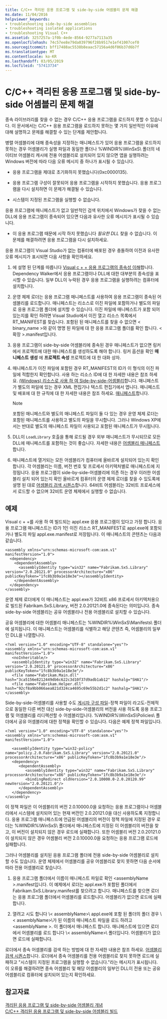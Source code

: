 ```yaml
---
title: C/C++ 격리된 응용 프로그램 및 side-by-side 어셈블리 문제 해결
ms.date: 11/04/2016
helpviewer_keywords:
- troubleshooting side-by-side assemblies
- troubleshooting isolated applications
- troubleshooting Visual C++
ms.assetid: 3257257a-1f0b-4ede-8564-9277a7113a35
ms.openlocfilehash: 74c57ee8e79da039796f28b9517e1ef41007cef0
ms.sourcegitcommit: bff17488ac5538b8eaac57156a4d6f06b37d6b7f
ms.translationtype: MT
ms.contentlocale: ko-KR
ms.lasthandoff: 03/05/2019
ms.locfileid: "57413734"
---
```

# <a name="troubleshooting-cc-isolated-applications-and-side-by-side-assemblies"></a>C/C++ 격리된 응용 프로그램 및 side-by-side 어셈블리 문제 해결

종속 라이브러리를 찾을 수 없는 경우 C/C++ 응용 프로그램을 로드하지 못할 수 있습니다. 이 문서에서는 C/C++ 응용 프로그램을 로드하지 못하는 몇 가지 일반적인 이유에 대해 설명하고 문제를 해결할 수 있는 단계를 제안합니다.

병렬 어셈블리에 대해 종속성을 지정하는 매니페스트가 있어 응용 프로그램을 로드하지 못하는 경우 어셈블리가 실행 파일과 동일한 폴더나 %WINDIR%\WinSxS\ 폴더의 네이티브 어셈블리 캐시에 전용 어셈블리로 설치되어 있지 않으면 앱을 실행하려는 Windows 버전에 따라 다음 오류 메시지 중 하나가 표시될 수 있습니다.

- 응용 프로그램을 제대로 초기화하지 못했습니다(0xc0000135).

- 응용 프로그램 구성이 잘못되어 응용 프로그램을 시작하지 못했습니다. 응용 프로그램을 다시 설치하면 이 문제가 해결될 수 있습니다.

- 시스템이 지정된 프로그램을 실행할 수 없습니다.

응용 프로그램에 매니페스트가 없고 일반적인 검색 위치에서 Windows가 찾을 수 없는 DLL에 응용 프로그램이 종속되어 있으면 다음과 유사한 오류 메시지가 표시될 수 있습니다.

- 이 응용 프로그램 때문에 시작 하지 못했습니다 *필요한 DLL* 찾을 수 없습니다. 이 문제를 해결하려면 응용 프로그램을 다시 설치하세요.

응용 프로그램이 Visual Studio가 없는 컴퓨터에 배포된 경우 충돌하여 이전과 유사한 오류 메시지가 표시되면 다음 사항을 확인하세요.

1. 에 설명 된 단계를 따릅니다 [Visual c + + 응용 프로그램의 종속성 이해](../ide/understanding-the-dependencies-of-a-visual-cpp-application.md)합니다. Dependency Walker에서 응용 프로그램이나 DLL에 대한 대부분의 종속성을 표시할 수 있습니다. 일부 DLL이 누락된 경우 응용 프로그램을 실행하려는 컴퓨터에 설치합니다.

1. 운영 체제 로더는 응용 프로그램 매니페스트를 사용하여 응용 프로그램이 종속된 어셈블리를 로드합니다. 매니페스트는 리소스로 이진 파일에 포함하거나 별도의 파일로 응용 프로그램 폴더에 설치할 수 있습니다. 이진 파일에 매니페스트가 포함 되어 있는지를 확인 하려면 Visual Studio에서 이진 열고 리소스 목록에서 RT_MANIFEST를 찾습니다. 포함된 된 매니페스트를 찾을 수 없으면 < binary_name >와 같이 명명 된 파일에 대 한 응용 프로그램 폴더를 확인 합니다. \<확장 >.manifest입니다.

1. 응용 프로그램이 side-by-side 어셈블리에 종속된 경우 매니페스트가 없으면 링커에서 프로젝트에 대한 매니페스트를 생성하도록 해야 합니다. 링커 옵션을 확인 **매니페스트 생성** 에 **프로젝트 속성** 프로젝트에 대 한 대화 상자.

1. 매니페스트가 이진 파일에 포함된 경우 RT_MANIFEST의 ID가 이 형식의 이진 파일에 적합한지 확인합니다. 사용 하는 리소스 ID에 대 한 자세한 내용은 참조 하세요. [(Windows) 리소스로 사용 하 여 Side-by-side-어셈블리](/windows/desktop/SbsCs/using-side-by-side-assemblies-as-a-resource)합니다. 매니페스트가 별도의 파일에 있는 경우 XML 편집기나 텍스트 편집기에서 엽니다. 매니페스트 및 배포에 대 한 규칙에 대 한 자세한 내용은 참조 하세요. [매니페스트](/windows/desktop/sbscs/manifests)합니다.

   > [!NOTE]
   > 포함된 매니페스트와 별도의 매니페스트 파일이 둘 다 있는 경우 운영 체제 로더는 포함된 매니페스트를 사용하고 별도의 파일을 무시합니다. 그러나 Windows XP에서는 반대로 별도의 매니페스트 파일이 사용되고 포함된 매니페스트가 무시됩니다.

1. DLL이 `LoadLibrary` 호출을 통해 로드될 경우 외부 매니페스트가 무시되므로 모든 DLL에 매니페스트를 포함하는 것이 좋습니다. 자세한 내용은 [어셈블리 매니페스트](/windows/desktop/SbsCs/assembly-manifests)합니다.

1. 매니페스트에 열거되는 모든 어셈블리가 컴퓨터에 올바르게 설치되어 있는지 확인합니다. 각 어셈블리는 이름, 버전 번호 및 프로세서 아키텍처별로 매니페스트에 지정됩니다. 응용 프로그램이 side-by-side-어셈블리에 의존 하는 경우 이러한 어셈블리 설치 되어 있는지 확인 올바르게 컴퓨터의 운영 체제 로더를 찾을 수 있도록에 설명 된 대로 [어셈블리 검색 시퀀스](/windows/desktop/SbsCs/assembly-searching-sequence)합니다. 64비트 어셈블리는 32비트 프로세스에서 로드할 수 없으며 32비트 운영 체제에서 실행할 수 없습니다.

## <a name="example"></a>예제

Visual c + +를 사용 하 여 빌드되는 appl.exe 응용 프로그램이 있다고 가정 합니다. 응용 프로그램 매니페스트는 ID가 1인 이진 리소스 RT_MANIFEST로 appl.exe에 포함되거나 별도의 파일 appl.exe.manifest로 저장됩니다. 이 매니페스트의 콘텐츠는 다음과 같습니다.

```
<assembly xmlns="urn:schemas-microsoft-com:asm.v1" manifestVersion="1.0">
  <dependency>
    <dependentAssembly>
      <assemblyIdentity type="win32" name="Fabrikam.SxS.Library" version="2.0.20121.0" processorArchitecture="x86" publicKeyToken="1fc8b3b9a1e18e3e"></assemblyIdentity>
    </dependentAssembly>
  </dependency>
</assembly>
```

운영 체제 로더에게 이 매니페스트는 appl.exe가 32비트 x86 프로세서 아키텍처용으로 빌드된 Fabrikam.SxS.Library, 버전 2.0.20121.0에 종속된다는 의미입니다. 종속 side-by-side 어셈블리는 공유 어셈블리나 전용 어셈블리로 설치할 수 있습니다.

공유 어셈블리에 대한 어셈블리 매니페스트는 %WINDIR%\WinSxS\Manifests\ 폴더에 설치됩니다. 이 매니페스트는 어셈블리를 식별하고 해당 콘텐츠 즉, 어셈블리의 일부인 DLL을 나열합니다.

```
<?xml version="1.0" encoding="UTF-8" standalone="yes"?>
<assembly xmlns="urn:schemas-microsoft-com:asm.v1" manifestVersion="1.0">
   <noInheritable/>
   <assemblyIdentity type="win32" name="Fabrikam.SxS.Library" version="2.0.20121.0" processorArchitecture="x86" publicKeyToken="1fc8b3b9a1e18e3e"/>
   <file name="Fabrikam.Main.dll" hash="3ca5156e8212449db6c622c3d10f37d9adb1ab12" hashalg="SHA1"/>
   <file name="Fabrikam.Helper.dll" hash="92cf8a9bb066aea821d324ca4695c69e55b2d1c2" hashalg="SHA1"/>
</assembly>
```

Side-by-side-어셈블리를 사용할 수도 [게시자 구성 파일](/windows/desktop/SbsCs/publisher-configuration-files)-정책 파일이 라고도-전체적으로 동일한 다른 버전 대신 side-by-side-어셈블리의 버전을 사용 하도록 응용 프로그램 및 어셈블리를 리디렉션할 수 어셈블리입니다. %WINDIR%\WinSxS\Policies\ 폴더에서 공유 어셈블리에 대한 정책을 확인할 수 있습니다. 다음은 예제 정책 파일입니다.

```
<?xml version="1.0" encoding="UTF-8" standalone="yes"?>
<assembly xmlns="urn:schemas-microsoft-com:asm.v1" manifestVersion="1.0">

   <assemblyIdentity type="win32-policy" name="policy.2.0.Fabrikam.SxS.Library" version="2.0.20121.0" processorArchitecture="x86" publicKeyToken="1fc8b3b9a1e18e3e"/>
   <dependency>
      <dependentAssembly>
         <assemblyIdentity type="win32" name="Fabrikam.SxS.Library" processorArchitecture="x86" publicKeyToken="1fc8b3b9a1e18e3e"/>
         <bindingRedirect oldVersion="2.0.10000.0-2.0.20120.99" newVersion="2.0.20121.0"/>
      </dependentAssembly>
   </dependency>
</assembly>
```

이 정책 파일은 이 어셈블리의 버전 2.0.10000.0을 요청하는 응용 프로그램이나 어셈블리에서 시스템에 설치되어 있는 현재 버전인 2.0.20121.0을 대신 사용하도록 지정합니다. 응용 프로그램 매니페스트에 언급된 어셈블리의 버전이 정책 파일에 지정된 경우 로더는 %WINDIR%\WinSxS\ 폴더에서 매니페스트에 지정된 이 어셈블리의 버전을 찾고, 이 버전이 설치되지 않은 경우 로드에 실패합니다. 또한 어셈블리 버전 2.0.20121.0이 설치되지 않은 경우 어셈블리 버전 2.0.10000.0을 요청하는 응용 프로그램 로드에 실패합니다.

그러나 어셈블리를 설치된 응용 프로그램 폴더에 전용 side-by-side 어셈블리로 설치할 수도 있습니다. 운영 체제에서 어셈블리를 공유 어셈블리로 찾지 못하면 다음 순서에 따라 전용 어셈블리로 찾습니다.

1. 응용 프로그램 폴더에서 이름이 매니페스트 파일로 확인 \<assemblyName >.manifest입니다. 이 예제에서 로더는 appl.exe가 포함된 폴더에서 Fabrikam.SxS.Library.manifest를 찾으려고 합니다. 매니페스트를 찾으면 로더는 응용 프로그램 폴더에서 어셈블리를 로드합니다. 어셈블리가 없으면 로드에 실패합니다.

1. 열려고 시도 합니다 \\< assemblyName\>\ appl.exe에 포함 된 폴더의 폴더 경우 \\< assemblyName\>\가 된 이름의 매니페스트 파일을 로드 하려고 \<assemblyName >. 이 폴더에서 매니페스트 합니다. 매니페스트에 있으면 로더에서 어셈블리를 로드 합니다 \\< assemblyName\>\ 폴더입니다. 어셈블리가 없으면 로드에 실패합니다.

로더에서 종속 어셈블리를 검색 하는 방법에 대 한 자세한 내용은 참조 하세요. [어셈블리 검색 시퀀스](/windows/desktop/SbsCs/assembly-searching-sequence)합니다. 로더에서 종속 어셈블리를 전용 어셈블리로 찾지 못하면 로드에 실패하고 "시스템이 지정된 프로그램을 실행할 수 없습니다."라는 메시지가 표시됩니다. 이 오류를 해결하려면 종속 어셈블리 및 해당 어셈블리의 일부인 DLL이 전용 또는 공유 어셈블리로 컴퓨터에 설치되어 있는지 확인하세요.

## <a name="see-also"></a>참고자료

[격리된 응용 프로그램 및 side-by-side 어셈블리 개념](../build/concepts-of-isolated-applications-and-side-by-side-assemblies.md)<br/>
[C/C++ 격리된 응용 프로그램 및 side-by-side 어셈블리 빌드](../build/building-c-cpp-isolated-applications-and-side-by-side-assemblies.md)
